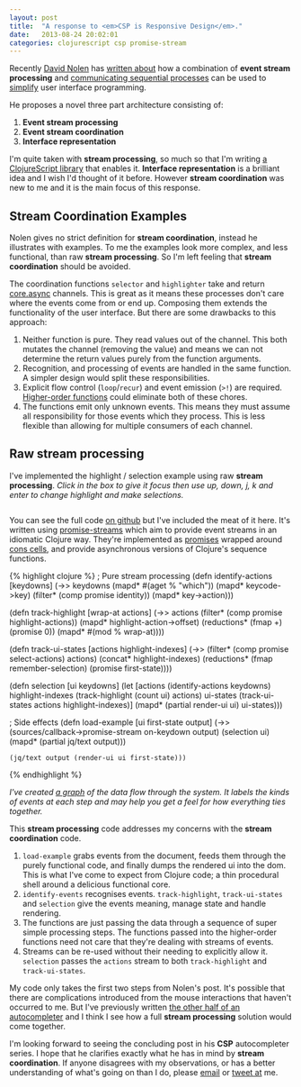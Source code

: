 ```yaml
---
layout: post
title:  "A response to <em>CSP is Responsive Design</em>."
date:   2013-08-24 20:02:01
categories: clojurescript csp promise-stream
---
```


Recently [David Nolen][nolen-twitter] has [written about][csp-is-responsive]
how a combination of __event stream processing__ and [communicating sequential
processes][wiki-csp] can be used to [simplify][simple-made-easy] user interface
programming.

He proposes a novel three part architecture consisting of:

1. __Event stream processing__
2. __Event stream coordination__
3. __Interface representation__

I'm quite taken with __stream processing__, so much so that I'm writing [a
ClojureScript library][promise-stream] that enables it. __Interface
representation__ is a brilliant idea and I wish I'd thought of it before.
However __stream coordination__ was new to me and it is the main focus of this
response.

## Stream Coordination Examples

Nolen gives no strict definition for __stream coordination__, instead he
illustrates with examples. To me the examples look more complex, and less
functional, than raw __stream processing__. So I'm left feeling that __stream
coordination__ should be avoided.

The coordination functions `selector` and `highlighter` take and return
[core.async][core-async] channels. This is great as it means these processes
don't care where the events come from or end up. Composing them extends the
functionality of the user interface. But there are some drawbacks to this
approach:

1. Neither function is pure. They read values out of the channel.  This both
   mutates the channel (removing the value) and means we can not determine the
   return values purely from the function arguments.
2. Recognition, and processing of events are handled in the same function. A
   simpler design would split these responsibilities.
3. Explicit flow control (`loop`/`recur`) and event emission (`>!`) are
   required. [Higher-order functions][wiki-hofs] could eliminate both of these
   chores.
4. The functions emit only unknown events. This means they must assume all
   responsibility for those events which they process.  This is less flexible
   than allowing for multiple consumers of each channel.

## Raw stream processing

I've implemented the highlight / selection example using raw __stream
processing__. _Click in the box to give it focus then use up, down, j, k and
enter to change highlight and make selections._

<div class="example">
  <pre id="ex1" tabindex="1"></pre>
</div>

You can see the full code [on github][ep-core] but I've included the meat of it
here. It's written using [promise-streams][promise-stream] which aim to provide
event streams in an idiomatic Clojure way.  They're implemented as
[promises][wiki-promises] wrapped around [cons cells][wiki-cons], and provide
asynchronous versions of Clojure's sequence functions.

{% highlight clojure %}
; Pure stream processing
(defn identify-actions [keydowns]
  (->> keydowns
       (mapd*   #(aget % "which")) 
       (mapd*   keycode->key)
       (filter* (comp promise identity))
       (mapd*   key->action)))

(defn track-highlight [wrap-at actions]
  (->> actions
       (filter*     (comp promise highlight-actions))
       (mapd*       highlight-action->offset)
       (reductions* (fmap +) (promise 0))
       (mapd*       #(mod % wrap-at))))

(defn track-ui-states [actions highlight-indexes]
  (->> (filter* (comp promise select-actions) actions)
       (concat* highlight-indexes)
       (reductions* (fmap remember-selection) (promise first-state))))

(defn selection [ui keydowns]
  (let [actions           (identify-actions keydowns)
        highlight-indexes (track-highlight (count ui) actions)
        ui-states         (track-ui-states actions highlight-indexes)]
    (mapd* (partial render-ui ui) ui-states)))

; Side effects
(defn load-example [ui first-state output]
  (->> (sources/callback->promise-stream on-keydown output)
       (selection ui)
       (mapd* (partial jq/text output)))

    (jq/text output (render-ui ui first-state)))
{% endhighlight %}

_I've created [a graph][data-flow-graph] of the data flow through the system.
It labels the kinds of events at each step and may help you get a feel for how
everything ties together._

This __stream processing__ code addresses my concerns with the __stream
coordination__ code.

1. `load-example` grabs events from the document, feeds them through the purely
   functional code, and finally dumps the rendered ui into the dom. This is
   what I've come to expect from Clojure code; a thin procedural shell around a
   delicious functional core.
2. `identify-events` recognises events.  `track-highlight`, `track-ui-states`
   and `selection` give the events meaning, manage state and handle rendering.
3. The functions are just passing the data through a sequence of super simple
   processing steps. The functions passed into the higher-order functions need
   not care that they're dealing with streams of events.
4. Streams can be re-used without their needing to explicitly allow it.
   `selection` passes the `actions` stream to both `track-highlight` and
   `track-ui-states`.

My code only takes the first two steps from Nolen's post. It's possible that
there are complications introduced from the mouse interactions that haven't
occurred to me. But I've previously written [the other half of an
autocompleter][quick-search-example] and I think I see how a full __stream
processing__ solution would come together.

I'm looking forward to seeing the concluding post in his __CSP__ autocompleter
series. I hope that he clarifies exactly what he has in mind by __stream
coordination__. If anyone disagrees with my observations, or has a better
understanding of what's going on than I do, please [email][my-email] or [tweet
at][my-twitter] me.

[nolen-twitter]: https://twitter.com/swannodette
[csp-is-responsive]: http://swannodette.github.io/2013/07/31/extracting-processes/
[wiki-csp]: http://en.wikipedia.org/wiki/Communicating_sequential_processes
[simple-made-easy]: http://www.infoq.com/presentations/Simple-Made-Easy
[promise-stream]: https://github.com/logaan/promise-stream
[core-async]: https://github.com/clojure/core.async
[wiki-hofs]: http://en.wikipedia.org/wiki/Higher_order_functions
[ep-core]: https://github.com/logaan/extracting-processes/blob/master/src/extracting_processes/core.cljs
[wiki-promises]: http://en.wikipedia.org/wiki/Futures_and_promises
[wiki-cons]: http://en.wikipedia.org/wiki/Cons
[data-flow-graph]: data-flow.svg
[quick-search-example]: https://github.com/logaan/promise-stream/blob/master/test/promise_stream/quick_search_example.cljs
[my-email]: mailto:colin@logaan.net
[my-twitter]: https://twitter.com/logaan
